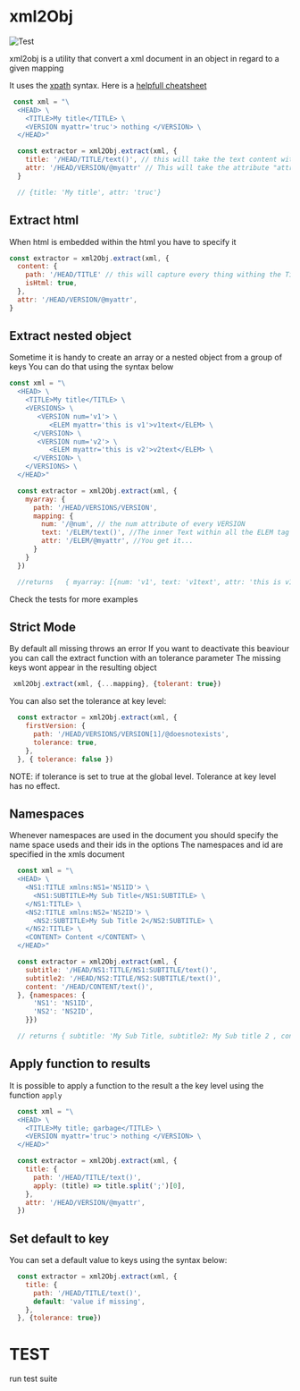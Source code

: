 # xml2Obj
![Test](https://github.com/stanBienaives/xml2object/workflows/Test/badge.svg)

xml2obj is a utility that convert a xml document in an object in regard to a given mapping

It uses the [xpath](https://en.wikipedia.org/wiki/XPath) syntax. 
Here is a [helpfull cheatsheet](https://gist.github.com/LeCoupa/8c305ec8c713aad07b14)

```javascript
 const xml = "\
  <HEAD> \
    <TITLE>My title</TITLE> \
    <VERSION myattr='truc'> nothing </VERSION> \
  </HEAD>"

  const extractor = xml2Obj.extract(xml, {
    title: '/HEAD/TITLE/text()', // this will take the text content withing the tag TITLE
    attr: '/HEAD/VERSION/@myattr' // This will take the attribute "attr" attached to the VERSION tag,
  }

  // {title: 'My title', attr: 'truc'}
```


## Extract html
When html is embedded within the html you have to specify it 
```javascript
const extractor = xml2Obj.extract(xml, {
  content: {
    path: '/HEAD/TITLE' // this will capture every thing withing the Title Element stripping out the TITLE tag
    isHtml: true,
  },
  attr: '/HEAD/VERSION/@myattr',
}
```

## Extract nested  object
Sometime it is handy to create an array or a nested object from a group of keys
You can do that using the syntax below


```javascript
const xml = "\
  <HEAD> \
    <TITLE>My title</TITLE> \
    <VERSIONS> \
       <VERSION num='v1'> \
          <ELEM myattr='this is v1'>v1text</ELEM> \
      </VERSION> \
       <VERSION num='v2'> \
          <ELEM myattr='this is v2'>v2text</ELEM> \
      </VERSION> \
    </VERSIONS> \
  </HEAD>"

  const extractor = xml2Obj.extract(xml, {
    myarray: {
      path: '/HEAD/VERSIONS/VERSION',
      mapping: {
        num: '/@num', // the num attribute of every VERSION 
        text: '/ELEM/text()', //The inner Text within all the ELEM tag in the VERSIONS
        attr: '/ELEM/@myattr', //You get it... 
      }
    }
  })

  //returns   { myarray: [{num: 'v1', text: 'v1text', attr: 'this is v1'}, {num: 'v2', text: 'v2text', attr: 'this is v2'}]
```


Check the tests for more examples


## Strict Mode
By default all missing throws an error 
If you want to deactivate this beaviour you can call the extract function with an tolerance parameter
The missing keys wont appear in the resulting object

```javascript
 xml2Obj.extract(xml, {...mapping}, {tolerant: true})
```

You can also set the tolerance at key level:
```javascript
  const extractor = xml2Obj.extract(xml, {
    firstVersion: {
      path: '/HEAD/VERSIONS/VERSION[1]/@doesnotexists',
      tolerance: true,
    },
  }, { tolerance: false })
```
NOTE: if tolerance is set to true at the global level. Tolerance at key level has no effect.

## Namespaces
Whenever namespaces are used in the document you should specify the name space useds and their ids in the options
The namespaces and id are specified in the xmls document
```javascript
  const xml = "\
  <HEAD> \
    <NS1:TITLE xmlns:NS1='NS1ID'> \
      <NS1:SUBTITLE>My Sub Title</NS1:SUBTITLE> \
    </NS1:TITLE> \
    <NS2:TITLE xmlns:NS2='NS2ID'> \
      <NS2:SUBTITLE>My Sub Title 2</NS2:SUBTITLE> \
    </NS2:TITLE> \
    <CONTENT> Content </CONTENT> \
  </HEAD>"

  const extractor = xml2Obj.extract(xml, {
    subtitle: '/HEAD/NS1:TITLE/NS1:SUBTITLE/text()',
    subtitle2: '/HEAD/NS2:TITLE/NS2:SUBTITLE/text()',
    content: '/HEAD/CONTENT/text()',
  }, {namespaces: {
      'NS1': 'NS1ID',
      'NS2': 'NS2ID',
    }})

  // returns { subtitle: 'My Sub Title, subtitle2: My Sub title 2 , content: 'Content'}
```

## Apply function to results 

It is possible to apply a function to the result a the key level using the function `apply`

```javascript
  const xml = "\
  <HEAD> \
    <TITLE>My title; garbage</TITLE> \
    <VERSION myattr='truc'> nothing </VERSION> \
  </HEAD>"

  const extractor = xml2Obj.extract(xml, {
    title: {
      path: '/HEAD/TITLE/text()',
      apply: (title) => title.split(';')[0],
    },
    attr: '/HEAD/VERSION/@myattr',
  })
```

## Set default to key
You can set a default value to keys using the syntax below:
```javascript
  const extractor = xml2Obj.extract(xml, {
    title: {
      path: '/HEAD/TITLE/text()',
      default: 'value if missing',
    },
  }, {tolerance: true})
```





# TEST
run test suite
